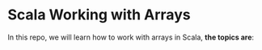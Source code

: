 Scala Working with Arrays
============

In this repo, we will learn how to work with arrays in Scala, **the topics are**:


